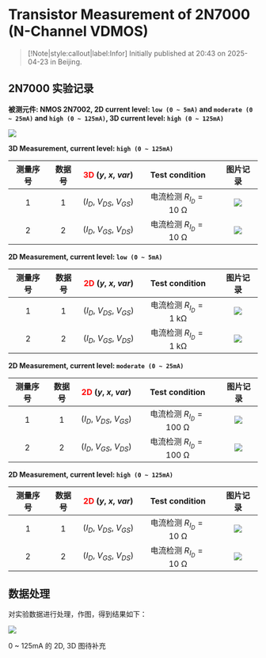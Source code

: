 # Transistor Measurement of 2N7000 (N-Channel VDMOS)

> [!Note|style:callout|label:Infor]
> Initially published at 20:43 on 2025-04-23 in Beijing.


## 2N7000 实验记录

<div class='center'>

**被测元件: NMOS 2N7002, 2D current level: `low (0 ~ 5mA)` and `moderate (0 ~ 25mA)` and `high (0 ~ 125mA)`, 3D current level: `high (0 ~ 125mA)`**

<div class="center"><img src="https://imagebank-0.oss-cn-beijing.aliyuncs.com/VS-PicGo/2025-04-24-01-14-52_Transistor Measurement of 2N7000 (N VDMOS).png"/></div>
</div>

<div class='center'>

**3D Measurement, current level: `high (0 ~ 125mA)`**

| 测量序号 | 数据号 | <span style='color:red'> 3D </span> $(y,\ x,\ var)$ | Test condition | 图片记录 |
|:-:|:-:|:-:|:-:|:-:|
 | 1 | 1 | $(I_D,\ V_{DS},\ V_{GS})$ | 电流检测 $R_{I_D} = 10\ \mathrm{\Omega}$ | <div class="center"><img src="https://imagebank-0.oss-cn-beijing.aliyuncs.com/VS-PicGo/2025-04-23-21-55-30_Transistor Measurement of 2N7000 (N VDMOS).png"/></div> |
 | 2 | 2 | $(I_D,\ V_{GS},\ V_{DS})$ | 电流检测 $R_{I_D} = 10\ \mathrm{\Omega}$ | <div class="center"><img src="https://imagebank-0.oss-cn-beijing.aliyuncs.com/VS-PicGo/2025-04-23-21-54-31_Transistor Measurement of 2N7000 (N VDMOS).png"/></div> |

</div>

<div class='center'>

**2D Measurement, current level: `low (0 ~ 5mA)`**

| 测量序号 | 数据号 | <span style='color:red'> 2D </span> $(y,\ x,\ var)$ | Test condition | 图片记录 |
|:-:|:-:|:-:|:-:|:-:|
 | 1 | 1 | $(I_D,\ V_{DS},\ V_{GS})$ | 电流检测 $R_{I_D} = 1\ \mathrm{k\Omega}$ | <div class="center"><img src="https://imagebank-0.oss-cn-beijing.aliyuncs.com/VS-PicGo/2025-04-23-21-45-41_Transistor Measurement of 2N7000 (N VDMOS).png"/></div> |
 | 2 | 2 | $(I_D,\ V_{GS},\ V_{DS})$ | 电流检测 $R_{I_D} = 1\ \mathrm{k\Omega}$ | <div class="center"><img src="https://imagebank-0.oss-cn-beijing.aliyuncs.com/VS-PicGo/2025-04-23-21-49-52_Transistor Measurement of 2N7000 (N VDMOS).png"/></div> |
</div>

<div class='center'>

**2D Measurement, current level: `moderate (0 ~ 25mA)`**

| 测量序号 | 数据号 | <span style='color:red'> 2D </span> $(y,\ x,\ var)$ | Test condition | 图片记录 |
|:-:|:-:|:-:|:-:|:-:|
 | 1 | 1 | $(I_D,\ V_{DS},\ V_{GS})$ | 电流检测 $R_{I_D} = 100\ \mathrm{\Omega}$ | <div class="center"><img src="https://imagebank-0.oss-cn-beijing.aliyuncs.com/VS-PicGo/2025-04-23-21-44-07_Transistor Measurement of 2N7000 (N VDMOS).png"/></div> |
 | 2 | 2 | $(I_D,\ V_{GS},\ V_{DS})$ | 电流检测 $R_{I_D} = 100\ \mathrm{\Omega}$ | <div class="center"><img src="https://imagebank-0.oss-cn-beijing.aliyuncs.com/VS-PicGo/2025-04-23-21-40-13_Transistor Measurement of 2N7000 (N VDMOS).png"/></div> |
</div>

<div class='center'>

**2D Measurement, current level: `high (0 ~ 125mA)`**

| 测量序号 | 数据号 | <span style='color:red'> 2D </span> $(y,\ x,\ var)$ | Test condition | 图片记录 |
|:-:|:-:|:-:|:-:|:-:|
 | 1 | 1 | $(I_D,\ V_{DS},\ V_{GS})$ | 电流检测 $R_{I_D} = 10\ \mathrm{\Omega}$ | <div class="center"><img src="https://imagebank-0.oss-cn-beijing.aliyuncs.com/VS-PicGo/2025-04-23-21-28-16_Transistor Measurement of 2N7000 (N VDMOS).png"/></div> |
 | 2 | 2 | $(I_D,\ V_{GS},\ V_{DS})$ | 电流检测 $R_{I_D} = 10\ \mathrm{\Omega}$ | <div class="center"><img src="https://imagebank-0.oss-cn-beijing.aliyuncs.com/VS-PicGo/2025-04-23-21-39-09_Transistor Measurement of 2N7000 (N VDMOS).png"/></div> |
</div>

## 数据处理

对实验数据进行处理，作图，得到结果如下：

<div class="center"><img src="https://imagebank-0.oss-cn-beijing.aliyuncs.com/VS-PicGo/2025-04-24-01-00-29_Transistor Measurement of 2N7000 (N VDMOS).png"/></div>

0 ~ 125mA 的 2D, 3D 图待补充